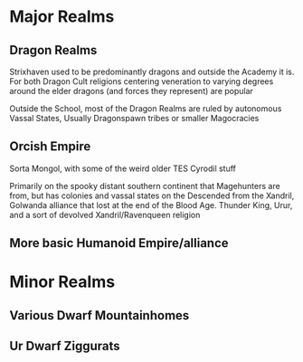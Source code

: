 # Major Realms
## Dragon Realms

Strixhaven used to be predominantly dragons and outside the Academy it is. For both Dragon Cult religions centering veneration to varying degrees around the elder dragons (and forces they represent) are popular

Outside the School, most of the Dragon Realms are ruled by autonomous Vassal States, Usually Dragonspawn tribes or smaller Magocracies

## Orcish Empire

Sorta Mongol, with some of the weird older TES Cyrodil stuff

Primarily on the spooky distant southern continent that Magehunters are from, but has colonies and vassal states on the
Descended from the Xandril, Golwanda alliance that lost at the end of the Blood Age. Thunder King, Urur, and a sort of devolved Xandril/Ravenqueen religion

## More basic Humanoid Empire/alliance



# Minor Realms
## Various Dwarf Mountainhomes
## Ur Dwarf Ziggurats
